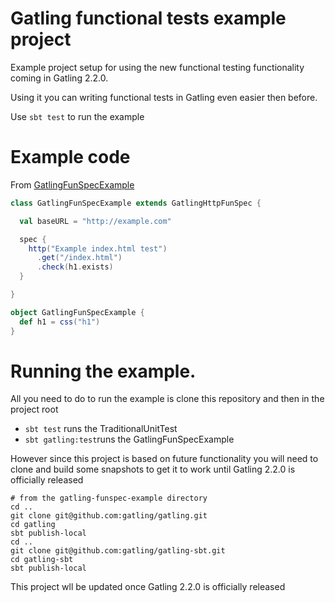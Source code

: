 # Gatling functional tests example project

Example project setup for using the new functional testing functionality coming in Gatling 2.2.0. 

Using it you can writing functional tests in Gatling even easier then before.

Use `sbt test` to run the example

# Example code

From [GatlingFunSpecExample](src/test/scala/io/gatling/funspec/example/GatlingFunSpecExample.scala)


```scala
class GatlingFunSpecExample extends GatlingHttpFunSpec {

  val baseURL = "http://example.com"

  spec {
    http("Example index.html test")
      .get("/index.html")
      .check(h1.exists)
  }

}

object GatlingFunSpecExample {
  def h1 = css("h1")
}
```

# Running the example.

All you need to do to run the example is clone this repository and then in the project root 

* `sbt test` runs the TraditionalUnitTest
* `sbt gatling:test`runs the GatlingFunSpecExample


However since this project is based on future functionality you will need to clone and build some snapshots to get it to work until Gatling 2.2.0 is officially released

    # from the gatling-funspec-example directory
    cd ..
    git clone git@github.com:gatling/gatling.git
    cd gatling
    sbt publish-local
    cd ..
    git clone git@github.com:gatling/gatling-sbt.git
    cd gatling-sbt
    sbt publish-local

This project wll be updated once Gatling 2.2.0 is officially released
